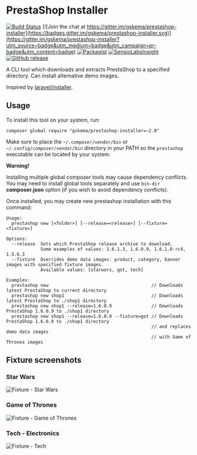 # PrestaShop Installer

[![Build Status](https://travis-ci.org/gskema/prestashop-installer.svg?branch=master)](https://travis-ci.org/gskema/prestashop-installer)
[![Join the chat at https://gitter.im/gskema/prestashop-installer](https://badges.gitter.im/gskema/prestashop-installer.svg)](https://gitter.im/gskema/prestashop-installer?utm_source=badge&utm_medium=badge&utm_campaign=pr-badge&utm_content=badge)
[![Packagist](https://img.shields.io/packagist/dt/gskema/prestashop-installer.svg)]()
[![SensioLabsInsight](https://insight.sensiolabs.com/projects/ee3bfe8e-e580-4478-a2bb-b0e5cd401f47/mini.png)](https://insight.sensiolabs.com/projects/ee3bfe8e-e580-4478-a2bb-b0e5cd401f47)
[![GitHub release](https://img.shields.io/github/release/gskema/prestashop-installer.svg)]()

A CLI tool which downloads and extracts PrestaShop to a specified directory.
Can install alternative demo images.

Inspired by [laravel/installer](https://github.com/laravel/installer).

## Usage

To install this tool on your system, run:

```
composer global require "gskema/prestashop-installer=~2.0"
```

Make sure to place the `~/.composer/vendor/bin` or `~/.config/composer/vendor/bin` directory in your PATH
so the `prestashop` executable can be located by your system.

**Warning!**

Installing multiple global composer tools may cause dependency conflicts.
You may need to install global tools separately and use `bin-dir`
**composer.json** option (if you wish to avoid dependency conflicts).

Once installed, you may create new prestashop installation with this command:

```
Usage:
  prestashop new [<folder>] [--release=<release>] [--fixture=<fixture>]

Options:
  --release  Sets which PrestaShop release archive to download.
             Some examples of values: 1.6.1.3, 1.6.0.9, 1.6.1.0-rc4, 1.5.6.3
  --fixture  Overrides demo data images: product, category, banner images with specified fixture images.
             Available values: [starwars, got, tech]

Examples:
  prestashop new                                       // Downloads latest PrestaShop to current directory
  prestashop new shop1                                 // Downloads latest PrestaShop to ./shop1 directory
  prestashop new shop1 --release=1.6.0.9               // Downloads PrestaShop 1.6.0.9 to ./shop1 directory
  prestashop new shop1 --release=1.6.0.9 --fixture=got // Downloads PrestaShop 1.6.0.9 to ./shop1 directory
                                                       // and replaces demo data images
                                                       // with Game of Thrones images
```

## Fixture screenshots

### Star Wars
![Fixture - Star Wars](http://i.imgur.com/lCw0nQh.png "Demo data fixture: Star Wars")

### Game of Thrones
![Fixture - Game of Thrones](http://i.imgur.com/GuPah7n.png "Demo data fixture: Game of Thrones")

### Tech - Electronics
![Fixture - Tech](http://i.imgur.com/kykWw06.png "Demo data fixture: Technology, Electronics")
